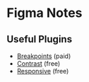 # Figma Notes

## Useful Plugins

- [Breakpoints](https://www.figma.com/community/plugin/824289601590456356/breakpoints) (paid)
- [Contrast](https://www.figma.com/community/plugin/748533339900865323/contrast) (free)
- [Responsive](https://www.figma.com/community/plugin/840727678445998968/responsive) (free)

